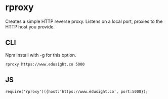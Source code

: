 rproxy
======

Creates a simple HTTP reverse proxy. Listens on a local port, proxies to the HTTP host you provide.

CLI
---

Npm install with -g for this option.

	rproxy https://www.edusight.co 5000

JS
---

	require('rproxy')({host:'https://www.edusight.co', port:5000});